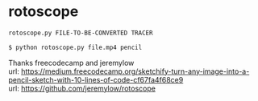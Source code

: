 # rotoscope

```bash
rotoscope.py FILE-TO-BE-CONVERTED TRACER
```

```bash
$ python rotoscope.py file.mp4 pencil
```

Thanks freecodecamp and jeremylow  
url: https://medium.freecodecamp.org/sketchify-turn-any-image-into-a-pencil-sketch-with-10-lines-of-code-cf67fa4f68ce9  
url: https://github.com/jeremylow/rotoscope
